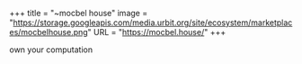 +++
title = "~mocbel house"
image = "https://storage.googleapis.com/media.urbit.org/site/ecosystem/marketplaces/mocbelhouse.png"
URL = "https://mocbel.house/"
+++

own your computation